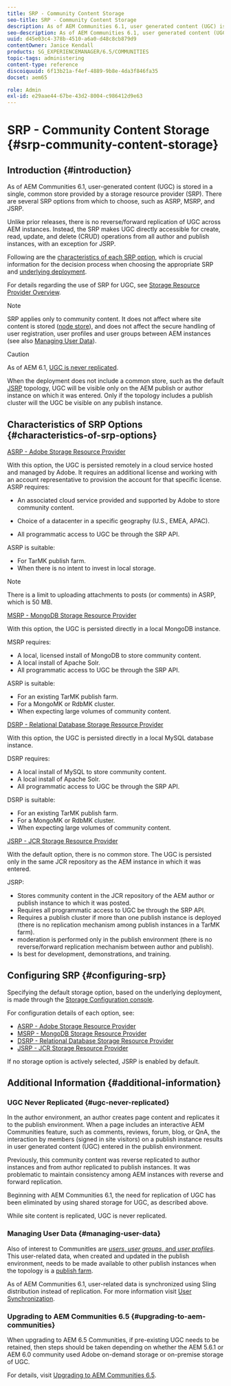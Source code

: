 ```yaml
---
title: SRP - Community Content Storage
seo-title: SRP - Community Content Storage
description: As of AEM Communities 6.1, user generated content (UGC) is stored in a single, common store provided by a storage resource provider (SRP)
seo-description: As of AEM Communities 6.1, user generated content (UGC) is stored in a single, common store provided by a storage resource provider (SRP)
uuid: d45e03c4-378b-4510-a6a0-d48c8cb879d9
contentOwner: Janice Kendall
products: SG_EXPERIENCEMANAGER/6.5/COMMUNITIES
topic-tags: administering
content-type: reference
discoiquuid: 6f13b21a-f4ef-4889-9b8e-4da3f846fa35
docset: aem65

role: Admin
exl-id: e29aae44-67be-43d2-8004-c986412d9e63
---
```

# SRP - Community Content Storage {#srp-community-content-storage}

## Introduction {#introduction}

As of AEM Communities 6.1, user-generated content (UGC) is stored in a single, common store provided by a storage resource provider (SRP). There are several SRP options from which to choose, such as ASRP, MSRP, and JSRP.

Unlike prior releases, there is no reverse/forward replication of UGC across AEM instances. Instead, the SRP makes UGC directly accessible for create, read, update, and delete (CRUD) operations from all author and publish instances, with an exception for JSRP.

Following are the [characteristics of each SRP option](#characteristics-of-srp-options), which is crucial information for the decision process when choosing the appropriate SRP and [underlying deployment](/help/communities/topologies.md).

For details regarding the use of SRP for UGC, see [Storage Resource Provider Overview](/help/communities/srp.md).

>[!NOTE]
>
>SRP applies only to community content. It does not affect where site content is stored ([node store](/help/sites-deploying/data-store-config.md)), and does not affect the secure handling of user registration, user profiles and user groups between AEM instances (see also [Managing User Data](#managing-user-data)).

>[!CAUTION]
>
>As of AEM 6.1, [UGC is never replicated](#ugc-never-replicated).
>
>When the deployment does not include a common store, such as the default [JSRP](/help/communities/topologies.md#jsrp) topology, UGC will be visible only on the AEM publish or author instance on which it was entered. Only if the topology includes a publish cluster will the UGC be visible on any publish instance.

## Characteristics of SRP Options {#characteristics-of-srp-options}

[ASRP - Adobe Storage Resource Provider](/help/communities/asrp.md)

With this option, the UGC is persisted remotely in a cloud service hosted and managed by Adobe. It requires an additional license and working with an account representative to provision the account for that specific license. ASRP requires:

* An associated cloud service provided and supported by Adobe to store community content.
* Choice of a datacenter in a specific geography (U.S., EMEA, APAC).

* All programmatic access to UGC be through the SRP API.

ASRP is suitable:

* For TarMK publish farm.
* When there is no intent to invest in local storage.

>[!NOTE]
>
>There is a limit to uploading attachments to posts (or comments) in ASRP, which is 50 MB.

[MSRP - MongoDB Storage Resource Provider](/help/communities/msrp.md)

With this option, the UGC is persisted directly in a local MongoDB instance.

MSRP requires:

* A local, licensed install of MongoDB to store community content.
* A local install of Apache Solr.
* All programmatic access to UGC be through the SRP API.

ASRP is suitable:

* For an existing TarMK publish farm.
* For a MongoMK or RdbMK cluster.
* When expecting large volumes of community content.

[DSRP - Relational Database Storage Resource Provider](/help/communities/dsrp.md)

With this option, the UGC is persisted directly in a local MySQL database instance.

DSRP requires:

* A local install of MySQL to store community content.
* A local install of Apache Solr.
* All programmatic access to UGC be through the SRP API.

DSRP is suitable:

* For an existing TarMK publish farm.
* For a MongoMK or RdbMK cluster.
* When expecting large volumes of community content.

[JSRP - JCR Storage Resource Provider](/help/communities/jsrp.md)

With the default option, there is no common store. The UGC is persisted only in the same JCR repository as the AEM instance in which it was entered.

JSRP:

* Stores community content in the JCR repository of the AEM author or publish instance to which it was posted.
* Requires all programmatic access to UGC be through the SRP API.
* Requires a publish cluster if more than one publish instance is deployed (there is no replication mechanism among publish instances in a TarMK farm).
* moderation is performed only in the publish environment (there is no reverse/forward replication mechanism between author and publish).
* Is best for development, demonstrations, and training.

## Configuring SRP {#configuring-srp}

Specifying the default storage option, based on the underlying deployment, is made through the [Storage Configuration console](/help/communities/srp-config.md).

For configuration details of each option, see:

* [ASRP - Adobe Storage Resource Provider](/help/communities/asrp.md)
* [MSRP - MongoDB Storage Resource Provider](/help/communities/msrp.md)
* [DSRP - Relational Database Storage Resource Provider](/help/communities/dsrp.md)
* [JSRP - JCR Storage Resource Provider](/help/communities/jsrp.md)

If no storage option is actively selected, JSRP is enabled by default.

## Additional Information {#additional-information}

### UGC Never Replicated {#ugc-never-replicated}

In the author environment, an author creates page content and replicates it to the publish environment. When a page includes an interactive AEM Communities feature, such as comments, reviews, forum, blog, or QnA, the interaction by members (signed in site visitors) on a publish instance results in user generated content (UGC) entered in the publish environment.

Previously, this community content was reverse replicated to author instances and from author replicated to publish instances. It was problematic to maintain consistency among AEM instances with reverse and forward replication.

Beginning with AEM Communities 6.1, the need for replication of UGC has been eliminated by using shared storage for UGC, as described above.

While site content is replicated, UGC is never replicated.

### Managing User Data {#managing-user-data}

Also of interest to CommunitIes are [*users*, *user groups*, and *user profiles*](/help/communities/users.md). This user-related data, when created and updated in the publish environment, needs to be made available to other publish instances when the topology is a [publish farm](/help/sites-deploying/recommended-deploys.md#tarmk-farm).

As of AEM Communities 6.1, user-related data is synchronized using Sling distribution instead of replication. For more information visit [User Synchronization](/help/communities/sync.md).

### Upgrading to AEM Communities 6.5 {#upgrading-to-aem-communities}

When upgrading to AEM 6.5 Communities, if pre-existing UGC needs to be retained, then steps should be taken depending on whether the AEM 5.6.1 or AEM 6.0 community used Adobe on-demand storage or on-premise storage of UGC.

For details, visit [Upgrading to AEM Communities 6.5](/help/communities/upgrade.md).
